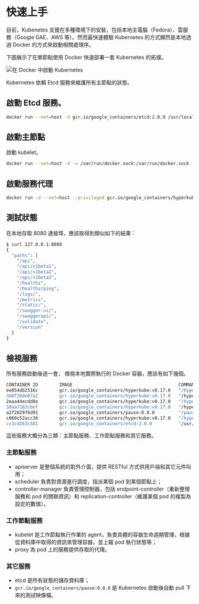 # 快速上手

目前，Kubenetes 支援在多種環境下的安裝，包括本地主電腦（Fedora）、雲服務（Google GAE、AWS 等）。然而最快速體驗 Kubernetes 的方式顯然是本地透過 Docker 的方式來啟動相關處理序。

下圖展示了在單節點使用 Docker 快速部署一套 Kubernetes 的拓撲。

![在 Docker 中啟動 Kubernetes](../_images/k8s-singlenode-docker.png)

Kubernetes 依賴 Etcd 服務來維護所有主節點的狀態。

## 啟動 Etcd 服務。
```bash
docker run --net=host -d gcr.io/google_containers/etcd:2.0.9 /usr/local/bin/etcd --addr=127.0.0.1:4001 --bind-addr=0.0.0.0:4001 --data-dir=/var/etcd/data
```

## 啟動主節點
啟動 kubelet。
```bash
docker run --net=host -d -v /var/run/docker.sock:/var/run/docker.sock  gcr.io/google_containers/hyperkube:v0.17.0 /hyperkube kubelet --api_servers=http://localhost:8080 --v=2 --address=0.0.0.0 --enable_server --hostname_override=127.0.0.1 --config=/etc/kubernetes/manifests
```

## 啟動服務代理
```bash
docker run -d --net=host --privileged gcr.io/google_containers/hyperkube:v0.17.0 /hyperkube proxy --master=http://127.0.0.1:8080 --v=2
```

## 測試狀態
在本地存取 8080 連接埠，應該取得到類似如下的結果：
```bash
$ curl 127.0.0.1:8080
{
  "paths": [
    "/api",
    "/api/v1beta1",
    "/api/v1beta2",
    "/api/v1beta3",
    "/healthz",
    "/healthz/ping",
    "/logs/",
    "/metrics",
    "/static/",
    "/swagger-ui/",
    "/swaggerapi/",
    "/validate",
    "/version"
  ]
}
```

##  檢視服務
所有服務啟動後過一會， 檢視本地實際執行的 Docker 容器，應該有如下幾個。
```bash
CONTAINER ID        IMAGE                                        COMMAND                CREATED             STATUS              PORTS               NAMES
ee054db2516c        gcr.io/google_containers/hyperkube:v0.17.0   "/hyperkube schedule   2 days ago          Up 1 days                               k8s_scheduler.509f29c9_k8s-master-127.0.0.1_default_9941e5170b4365bd4aa91f122ba0c061_e97037f5
3b0f28de07a2        gcr.io/google_containers/hyperkube:v0.17.0   "/hyperkube apiserve   2 days ago          Up 1 days                               k8s_apiserver.245e44fa_k8s-master-127.0.0.1_default_9941e5170b4365bd4aa91f122ba0c061_6ab5c23d
2eaa44ecdd8e        gcr.io/google_containers/hyperkube:v0.17.0   "/hyperkube controll   2 days ago          Up 1 days                               k8s_controller-manager.33f83d43_k8s-master-127.0.0.1_default_9941e5170b4365bd4aa91f122ba0c061_1a60106f
30aa7163cbef        gcr.io/google_containers/hyperkube:v0.17.0   "/hyperkube proxy --   2 days ago          Up 1 days                               jolly_davinci
a2f282976d91        gcr.io/google_containers/pause:0.8.0         "/pause"               2 days ago          Up 2 days                               k8s_POD.e4cc795_k8s-master-127.0.0.1_default_9941e5170b4365bd4aa91f122ba0c061_e8085b1f
c060c52acc36        gcr.io/google_containers/hyperkube:v0.17.0   "/hyperkube kubelet    2 days ago          Up 1 days                               serene_nobel
cc3cd263c581        gcr.io/google_containers/etcd:2.0.9          "/usr/local/bin/etcd   2 days ago          Up 1 days                               happy_turing
```

這些服務大概分為三類：主節點服務、工作節點服務和其它服務。

### 主節點服務
* apiserver 是整個系統的對外介面，提供 RESTful 方式供用戶端和其它元件叫用；
* scheduler 負責對資源進行調度，指派某個 pod 到某個節點上；
* controller-manager 負責管理控制器，包括 endpoint-controller（重新整理服務和 pod 的關聯資訊）和 replication-controller（維護某個 pod 的複製為設定的數值）。

### 工作節點服務
* kubelet 是工作節點執行作業的 agent，負責具體的容器生命週期管理，根據從資料庫中取得的資訊來管理容器，並上報 pod 執行狀態等；
* proxy 為 pod 上的服務提供存取的代理。

### 其它服務
* etcd 是所有狀態的儲存資料庫；
* `gcr.io/google_containers/pause:0.8.0` 是 Kubernetes 啟動後自動 pull 下來的測試映像檔。
